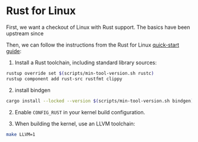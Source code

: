 # Rust for Linux

First, we want a checkout of Linux with Rust support.
The basics have been upstream since

Then, we can follow the instructions from the Rust for Linux
[quick-start guide](https://github.com/Rust-for-Linux/linux/blob/rust/Documentation/rust/quick-start.rst#rust-analyzer):

1. Install a Rust toolchain, including standard library sources:

```sh
rustup override set $(scripts/min-tool-version.sh rustc)
rustup component add rust-src rustfmt clippy
```

2. install bindgen

```sh
cargo install --locked --version $(scripts/min-tool-version.sh bindgen) bindgen
```

2. Enable `CONFIG_RUST` in your kernel build configuration.

3. When building the kernel, use an LLVM toolchain:

```sh
make LLVM=1
```
